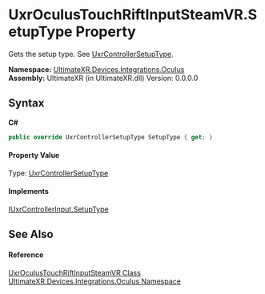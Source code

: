 # UxrOculusTouchRiftInputSteamVR.SetupType Property 
 

Gets the setup type. See <a href="T_UltimateXR_Devices_UxrControllerSetupType">UxrControllerSetupType</a>.

**Namespace:**&nbsp;<a href="N_UltimateXR_Devices_Integrations_Oculus">UltimateXR.Devices.Integrations.Oculus</a><br />**Assembly:**&nbsp;UltimateXR (in UltimateXR.dll) Version: 0.0.0.0

## Syntax

**C#**<br />
``` C#
public override UxrControllerSetupType SetupType { get; }
```


#### Property Value
Type: <a href="T_UltimateXR_Devices_UxrControllerSetupType">UxrControllerSetupType</a>

#### Implements
<a href="P_UltimateXR_Devices_IUxrControllerInput_SetupType">IUxrControllerInput.SetupType</a><br />

## See Also


#### Reference
<a href="T_UltimateXR_Devices_Integrations_Oculus_UxrOculusTouchRiftInputSteamVR">UxrOculusTouchRiftInputSteamVR Class</a><br /><a href="N_UltimateXR_Devices_Integrations_Oculus">UltimateXR.Devices.Integrations.Oculus Namespace</a><br />